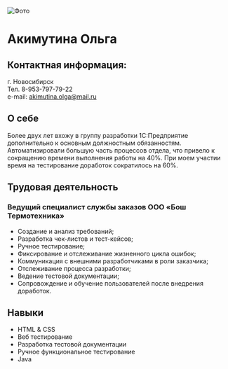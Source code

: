 ![Фото](http://dl3.joxi.net/drive/2022/12/22/0055/0436/3633588/88/1b6f4f9dd0.jpg)

# Акимутина Ольга 

## Контактная информация:  
г. Новосибирск   
Тел. 8-953-797-79-22  
e-mail: akimutina.olga@mail.ru  

## О себе

 Более двух лет вхожу в группу разработки 1С:Предприятие дополнительно к основным должностным обязанностям. Автоматизировали большую часть процессов отдела, что привело к сокращению времени выполнения работы на 40%. При моем участии время на тестирование доработок сократилось на 60%. 

## Трудовая деятельность

### Ведущий специалист службы заказов ООО «Бош Термотехника»

- Создание и анализ требований;
- Разработка чек-листов и тест-кейсов;
- Ручное тестирование;
- Фиксирование и отслеживание жизненного цикла ошибок;
- Коммуникация с внешними разработчиками в роли заказчика;
- Отслеживание процесса разработки;
- Ведение тестовой документации;
- Сопровождение и обучение пользователей после внедрения доработок.

## Навыки

- HTML & CSS
- Веб тестирование
- Разработка тестовой документации
- Ручное функциональное тестирование
- Java

